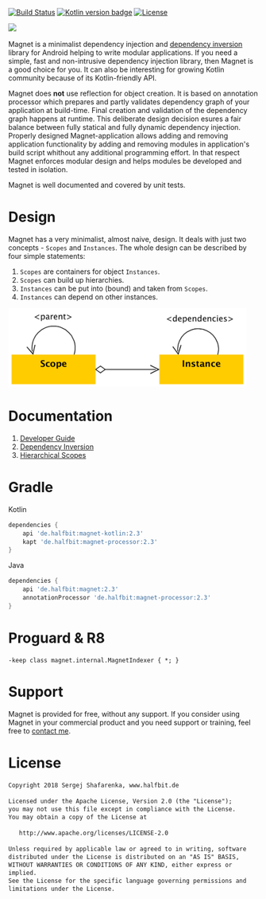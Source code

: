[![Build Status](https://travis-ci.org/beworker/magnet.svg?branch=master)](https://travis-ci.org/beworker/magnet)
[![Kotlin version badge](https://img.shields.io/badge/kotlin-1.2.61-blue.svg)](http://kotlinlang.org/)
[![License](https://img.shields.io/badge/License-Apache%202.0-blue.svg)](http://www.apache.org/licenses/LICENSE-2.0)

<img src="https://halfbit.de/images/magnet/magnet-logo.png" width="80" />
<hr1> 

Magnet is a minimalist dependency injection and [dependency inversion][1] library for Android helping to write modular applications. If you need a simple, fast and non-intrusive dependency injection library, then Magnet is a good choice for you. It can also be interesting for growing Kotlin community because of its Kotlin-friendly API.

Magnet does **not** use reflection for object creation. It is based on annotation processor which prepares and partly validates dependency graph of your application at build-time. Final creation and validation of the dependency graph happens at runtime. This deliberate design decision esures a fair balance between fully statical and fully dynamic dependency injection. Properly designed Magnet-application allows adding and removing application functionality by adding and removing modules in application's build script whithout any additional programming effort. In that respect Magnet enforces modular design and helps modules be developed and tested in isolation.

Magnet is well documented and covered by unit tests.

# Design
Magnet has a very minimalist, almost naive, design. It deals with just two concepts - `Scopes` and `Instances`. The whole design can be described by four simple statements:

1. `Scopes` are containers for object `Instances`.
2. `Scopes` can build up hierarchies.
3. `Instances` can be put into (bound) and taken from `Scopes`.
4. `Instances` can depend on other instances.

<img src="documentation/images/design-diagram.png" width="480" />

# Documentation

1. [Developer Guide](https://www.halfbit.de/magnet/developer-guide/)
2. [Dependency Inversion][1]
3. [Hierarchical Scopes][2]

# Gradle

Kotlin
```gradle
dependencies {
    api 'de.halfbit:magnet-kotlin:2.3'
    kapt 'de.halfbit:magnet-processor:2.3'
}
```

Java
```gradle
dependencies {
    api 'de.halfbit:magnet:2.3'
    annotationProcessor 'de.halfbit:magnet-processor:2.3'
}
```

# Proguard & R8
```proguard 
-keep class magnet.internal.MagnetIndexer { *; }
```

# Support

Magnet is provided for free, without any support. If you consider using Magnet in your commercial product and you need support or training, feel free to <a href="mailto:info@halfbit.de?subject=Magnet,%20Technical%20support">contact me</a>.

# License
```
Copyright 2018 Sergej Shafarenka, www.halfbit.de

Licensed under the Apache License, Version 2.0 (the "License");
you may not use this file except in compliance with the License.
You may obtain a copy of the License at

   http://www.apache.org/licenses/LICENSE-2.0

Unless required by applicable law or agreed to in writing, software
distributed under the License is distributed on an "AS IS" BASIS,
WITHOUT WARRANTIES OR CONDITIONS OF ANY KIND, either express or implied.
See the License for the specific language governing permissions and
limitations under the License.
```

[1]: https://github.com/beworker/magnet/wiki/Dependency-inversion
[2]: https://github.com/beworker/magnet/wiki/Dependency-auto-scoping
